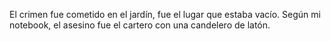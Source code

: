 El crimen fue cometido en el jardín, fue el lugar que estaba vacío. Según mi notebook, el asesino fue el cartero con una candelero de latón.
